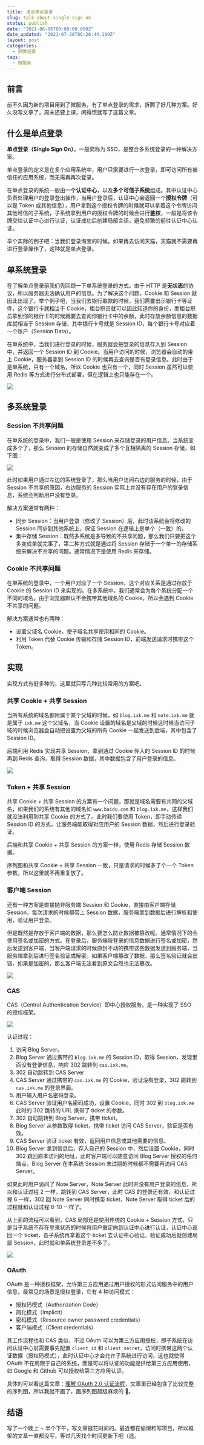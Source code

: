```yaml
---
title: 浅谈单点登录
slug: talk-about-single-sign-on
status: publish
date: "2021-06-06T00:00:00.000Z"
date_updated: "2021-07-28T06:26:44.199Z"
layout: post
categories:
  - 折腾记录
tags:
  - 微服务
---
```


## 前言

前不久因为新的项目用到了微服务，有了单点登录的需求，折腾了好几种方案。好久没写文章了，周末还要上课，闲得慌就写了这篇文章。

## 什么是单点登录

**单点登录（Single Sign On）**，一般简称为 SSO，是整合多系统登录的一种解决方案。

单点登录的定义是在多个应用系统中，用户只需要进行一次登录，即可访问所有被信任的应用系统，而无需再再次登录。

在单点登录的系统一般由**一个认证中心**，以及**多个可信子系统**组成。其中认证中心负责处理用户的登录登出操作，当用户登录后，认证中心会返回一个**授权令牌**（可以是 Token 或其他信息），用户拿到这个授权令牌的时候就可以拿着这个令牌访问其他可信的子系统，子系统拿到用户的授权令牌的时候会进行**鉴权**，一般是将该令牌交给认证中心进行认证，认证成功后创建局部会话，避免频繁的前往认证中心认证。

举个实际的例子吧：当我们登录淘宝的时候，如果再去访问天猫，天猫就不需要再进行登录操作了，这种就是单点登录。

## 单系统登录

在了解单点登录前我们先回顾一下单系统登录的方式。由于 HTTP 是**无状态**的协议，所以服务器无法确认用户的信息。为了解决这个问题，Cookie 和 Session 就因此出现了。举个例子吧，当我们去银行取款的时候，我们需要出示银行卡等证件，这个银行卡就相当于 Cookie，柜台职员就可以因此知道你的身份，而柜台职员拿到你的银行卡的时候就要去查询你银行卡中的余额，此时存放余额信息的数据库就相当于 Session 存储，其中银行卡号就是 Session ID，每个银行卡号对应着一个账户（Session Data）。

在单系统中，当我们进行登录的时候，服务器会把登录的信息存入到 Session 中，并返回一个 Session ID 到 Cookie。当用户访问的时候，浏览器会自动的带上 Cookie，服务器拿到 Session ID 的时候再去查询是否有登录信息。此时由于是单系统，只有一个域名，所以 Cookie 也只有一个，同时 Session 虽然可以使用 Redis 等方式进行分布式部署，但在逻辑上也只能存在一个。

![](1fc90739-d6bb-4796-940c-da87eb2e24a7.jpg)

## 多系统登录

### Session 不共享问题

在单系统的登录中，我们一般是使用 Session 来存储登录的用户信息。当系统变成多个了，那么 Session 的存储自然就变成了多个互相隔离的 Session 存储，如下图：

![](6f546af3-2340-4291-9124-155f9a8d6cf0.jpg)

此时如果用户通过左边的系统登录了，那么当用户访问右边的服务的时候，由于 Session 不共享的原因，右边服务的 Session 实际上并没有存在用户的登录信息，系统会判断用户没有登录。

解决方案通常有两种：

- 同步 Session：当用户登录（修改了 Session）后，此时该系统会将修改的 Session 同步到其他系统上，保证 Session 在逻辑上是单个（一致）的。
- 集中存储 Session：既然多系统是多导致的不共享问题，那么我们只要把这个多变成单就完事了，第二种方式就是通过将 Session 存储于一个单一的存储系统来解决不共享的问题。通常情况下是使用 Redis 来存储。

### Cookie 不共享问题

在单系统的登录中，一个用户对应了一个 Session，这个对应关系是通过存放于 Cookie 的 Session ID 来实现的。在多系统中，我们通常会为每个系统分配一个不同的域名，由于浏览器默认不会携带其他域名的 Cookie，所以会遇到 Cookie 不共享的问题。

解决方案通常也有两种：

- 设置父域名 Cookie，使子域名共享使用相同的 Cookie。
- 利用 Token 代替 Cookie 传输和存储 Session ID，前端发送请求时携带这个 Token。

## 实现

实现方式有挺多种的，这里就只写几种比较常用的方案吧。

### 共享 Cookie + 共享 Session

当所有系统的域名都附属于某个父域的时候，如 `blog.ixk.me` 和 `note.ixk.me` 就是属于 `ixk.me` 这个父域名，当 Cookie 设置的域名是父域的时候这时候当访问子域的时候浏览器会自动把设置为父域的所有 Cookie 一起发送到后端，其中包含了 Session ID。

后端利用 Redis 实现共享 Session，拿到通过 Cookie 传入的 Session ID 的时候再到 Redis 查询，取得 Session 数据，其中数据包含了用户登录的信息。

![](e8c7bd9a-8e17-4492-88fb-6908e89cc015.jpg)

### Token + 共享 Session

共享 Cookie + 共享 Session 的方案有一个问题，那就是域名需要有共同的父域名，如果我们的系统有其他的域名如 `www.baidu.com` 和 `blog.ixk.me`，这样我们就没法利用到共享 Cookie 的方式了。此时我们要使用 Token，即手动传递 Session ID 的方式，让服务端能取得对应用户的 Session 数据，然后进行登录验证。

后端和共享 Cookie + 共享 Session 的方案一样，使用 Redis 存储 Session 数据。

序列图和共享 Cookie + 共享 Session 一致，只是请求的时候多了个一个 Token 参数，所以这里就不再重复放了。

### 客户端 Session

还有一种方案是直接抛弃服务端 Session 和 Cookie，直接由客户端存储 Session，每次请求的时候都带上 Session 数据，服务端拿到数据后进行解析和使用，验证用户登录。

但是既然是存放于客户端的数据，那么要怎么防止数据被篡改呢。通常情况下的会使用签名或加密的方式。在登录后，服务端将登录的信息数据进行签名或加密，然后发送到客户端，当客户端请求的时候原封不动的携带这些数据发送到服务端，当服务端拿到后进行签名验证或解密。如果客户端篡改了数据，那么签名验证就会出错，如果是加密的，那么客户端无法看到原文自然也无法篡改。

![](9aebc89e-45ee-4a2e-8373-2dbb94674eef.jpg)

### CAS

CAS（Central Authentication Service）即中心授权服务，是一种实现了 SSO 的授权框架。

![](e959a09f-1ba0-44a7-aba8-b528150cefa8.jpg)

认证过程：

1. 访问 Blog Server。
2. Blog Server 通过携带的 `blog.ixk.me` 的 Session ID，取得 Session，发现里面没有登录信息，响应 302 跳转到 `cas.ixk.me`。
3. 302 自动跳转到 CAS Server
4. CAS Server 通过携带的 `cas.ixk.me` 的 Cookie，验证没有登录，302 跳转到 `cas.ixk.me` 的登录界面。
5. 用户输入用户名密码登录。
6. CAS Server 验证用户名密码成功，设置 Cookie，同时 302 到 `blog.ixk.me` 此时的 302 跳转的 URL 携带了 ticket 的参数。
7. 302 自动跳转到 Blog Server，携带 ticket。
8. Blog Server 从参数取得 ticket，携带 ticket 访问 CAS Server，验证是否有效。
9. CAS Server 验证 ticket 有效，返回用户信息或其他需要的信息。
10. Blog Server 拿到信息后，存入自己的 Session 中，然后设置 Cookie，同时 302 跳回原本访问的地址，此时客户端可以随意访问 Blog Server 授权的任何端点，Blog Server 在本系统 Session 未过期的时候都不需要再访问 CAS Server。

如果此时用户访问了 Note Server，Note Server 此时并没有用户登录的信息，所以和认证过程 2 一样，跳转到 CAS Server，此时 CAS 的登录还有效，和认证过程 6 一样，302 回 Note Server 同时携带 ticket，Note Server 取得 ticket 后的过程就和认证过程 8-10 一样了。

从上面的流程可以看到，CAS 局部还是使用传统的 Cookie + Session 方式，只是当子系统不存在登录状态的时候将用户重定向到认证中心进行认证，认证中心返回一个 ticket，各子系统再拿着这个 ticket 去认证中心验证。验证成功后就创建局部 Session，此时就和单系统登录差不多了。

![](cd9e6e5f-52fa-4307-b9d9-bc062e0f7ec4.jpg)

### OAuth

OAuth 是一种授权框架，允许第三方应用通过用户授权的形式访问服务中的用户信息，最常见的场景是授权登录，它有 4 种访问模式：

- 授权码模式（Authorization Code）
- 简化模式（Implicit）
- 密码模式（Resource owner password credentials）
- 客户端模式（Client credentials）

其工作流程也和 CAS 类似，不过 OAuth 可以为第三方应用授权，即子系统在访问认证中心前需要事先配置 `client_id` 和 `client_secret`，访问时携带这两个认证数据（授权码模式），此时认证中心才会允许子系统进行访问，这也就使得 OAuth 不在局限于自己的系统，而是可以将认证的功能提供给第三方应用使用，如 Google 和 Github 可以授权给第三方应用认证。

具体的可以看这篇文章：[理解 OAuth 2.0 认证流程](https://lotabout.me/2020/OAuth-2-workflow/)，文章里已经包含了比较完整的序列图，所以我就不画了，画序列图超级麻烦的 🤣。

## 结语

写了一个晚上 + 半个下午，写文章挺花时间的。最近都在偷懒和写项目，所以框架的文章一直都没写，等过几天找个时间更新下吧（逃。
